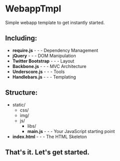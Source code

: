 # WebappTmpl

Simple webapp template to get instantly started.

## Including:

  * __require.js__        - - - Dependency Management
  * __jQuery__            - - - DOM Manipulation
  * __Twitter Bootstrap__ - - - Layout
  * __Backbone.js__       - - - MVC Architecture
  * __Underscore.js__     - - - Tools
  * __Handlebars.js__     - - - Templating


## Structure:

  * static/  
    * css/
    * img/
    * js/
      * libs/
      * __main.js__       - - - Your JavaScript starting point
  * __index.html__        - - - The HTML Skeleton


## That's it. Let's get started.
